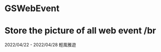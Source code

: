 # GSWebEvent
Store the picture of all web event /br
=======================================
2022/04/22 - 2022/04/28 輕風雅遊
